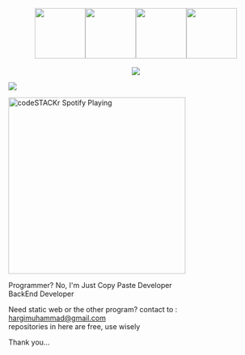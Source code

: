
<p align="center">
  <img src="https://media3.giphy.com/media/ln7z2eWriiQAllfVcn/200w.webp" width="100"><img src="https://i.giphy.com/media/eNAsjO55tPbgaor7ma/200w.webp" width="100"><img src="https://i.giphy.com/media/KzJkzjggfGN5Py6nkT/200.webp" width="100"><img src="https://i.giphy.com/media/IdyAQJVN2kVPNUrojM/200.webp" width="100"><br><br>
  <img src="https://camo.githubusercontent.com/936a08778c7e4885053d148c07bbd2339dfbdd80/68747470733a2f2f6665726f73732e6e65742f782f6e6f6465322e676966" />
</p>
<p><img src="https://www.google.com/url?sa=i&url=https%3A%2F%2Fwww.stickpng.com%2Fid%2Fimg%2Fagama%2Fikon-logo-emoji%2Flogo-artis%2Flogo-avenged-sevenfold&psig=AOvVaw0kQkJz0m89JcRCA0iKq8XV&ust=1693662475827000&source=images&cd=vfe&opi=89978449&ved=0CBAQjRxqFwoTCPjIosTGiYEDFQAAAAAdAAAAABAE"></p>

[<img src="https://now-playing-codestackr.vercel.app/api/spotify-playing" alt="codeSTACKr Spotify Playing" width="350" />](https://open.spotify.com/artist/5Z1CCuBsyhEHngq3U5IraY)

Programmer? No, I'm Just Copy Paste Developer<br>
BackEnd Developer

Need static web or the other program? contact to : hargimuhammad@gmail.com
<br>repositories in here are free, use wisely

Thank you...
